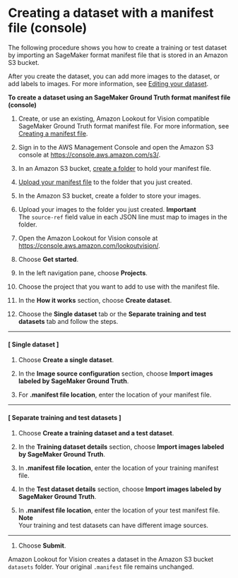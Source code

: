 # Creating a dataset with a manifest file \(console\)<a name="create-dataset-use-manifest"></a>

The following procedure shows you how to create a training or test dataset by importing an SageMaker format manifest file that is stored in an Amazon S3 bucket\. 

After you create the dataset, you can add more images to the dataset, or add labels to images\. For more information, see [Editing your dataset](edit-dataset.md)\.<a name="create-dataset-procedure-manifest-file"></a>

**To create a dataset using an SageMaker Ground Truth format manifest file \(console\)**

1. Create, or use an existing, Amazon Lookout for Vision compatible SageMaker Ground Truth format manifest file\. For more information, see [Creating a manifest file](manifest-files.md)\. 

1. Sign in to the AWS Management Console and open the Amazon S3 console at [https://console\.aws\.amazon\.com/s3/](https://console.aws.amazon.com/s3/)\.

1. In an Amazon S3 bucket, [create a folder](https://docs.aws.amazon.com/AmazonS3/latest/user-guide/create-folder.html) to hold your manifest file\. 

1. [Upload your manifest file](https://docs.aws.amazon.com/AmazonS3/latest/user-guide/upload-objects.html) to the folder that you just created\.

1. In the Amazon S3 bucket, create a folder to store your images\.

1. Upload your images to the folder you just created\.
**Important**  
The `source-ref` field value in each JSON line must map to images in the folder\. 

1. Open the Amazon Lookout for Vision console at [ https://console\.aws\.amazon\.com/lookoutvision/]( https://console.aws.amazon.com/lookoutvision/)\.

1. Choose **Get started**\. 

1. In the left navigation pane, choose **Projects**\.

1. Choose the project that you want to add to use with the manifest file\.

1. In the **How it works** section, choose **Create dataset**\.

1. Choose the **Single dataset** tab or the **Separate training and test datasets** tab and follow the steps\.

------
#### [ Single dataset ]

   1. Choose **Create a single dataset**\.

   1. In the **Image source configuration** section, choose **Import images labeled by SageMaker Ground Truth**\.

   1. For **\.manifest file location**, enter the location of your manifest file\.

------
#### [ Separate training and test datasets ]

   1. Choose **Create a training dataset and a test dataset**\.

   1. In the **Training dataset details** section, choose **Import images labeled by SageMaker Ground Truth**\.

   1. In **\.manifest file location**, enter the location of your training manifest file\.

   1. In the **Test dataset details** section, choose **Import images labeled by SageMaker Ground Truth**\.

   1. In **\.manifest file location**, enter the location of your test manifest file\.
**Note**  
Your training and test datasets can have different image sources\.

------

1. Choose **Submit**\. 

Amazon Lookout for Vision creates a dataset in the Amazon S3 bucket `datasets` folder\. Your original `.manifest` file remains unchanged\.